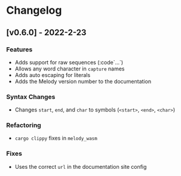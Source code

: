 # Changelog

## [v0.6.0] - 2022-2-23

### Features

- Adds support for raw sequences (:code\`...\`</code>)
- Allows any word character in `capture` names
- Adds auto escaping for literals
- Adds the Melody version number to the documentation

### Syntax Changes

- Changes `start`, `end`, and `char` to symbols (`<start>`, `<end>`, `<char>`)

### Refactoring

- `cargo clippy` fixes in `melody_wasm`

### Fixes

- Uses the correct `url` in the documentation site config
